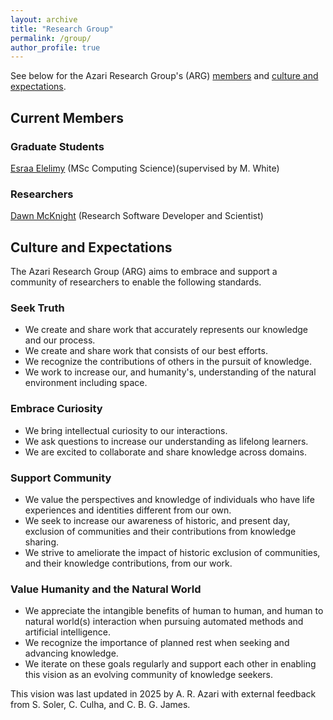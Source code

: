 ```yaml
---
layout: archive
title: "Research Group"
permalink: /group/
author_profile: true
---
```


See below for the Azari Research Group's (ARG) [members](#current-members) and [culture and expectations](#culture-and-expectations).

## Current Members

### Graduate Students

[Esraa Elelimy](https://esraaelelimy.github.io/) (MSc Computing Science)(supervised by M. White)

### Researchers

[Dawn McKnight](https://demcknight.com/) (Research Software Developer and Scientist)

<!---## Past Members

(MSc Computing Science)(supervised by M. White)(UMichigan)-->

## Culture and Expectations

The Azari Research Group (ARG) aims to embrace and support a community of researchers to enable the following standards. 

### Seek Truth
- We create and share work that accurately represents our knowledge and our process.
- We create and share work that consists of our best efforts.
- We recognize the contributions of others in the pursuit of knowledge. 
- We work to increase our, and humanity's, understanding of the natural environment including space.

### Embrace Curiosity
- We bring intellectual curiosity to our interactions.
- We ask questions to increase our understanding as lifelong learners. 
- We are excited to collaborate and share knowledge across domains.
 
### Support Community
- We value the perspectives and knowledge of individuals who have life experiences and identities different from our own.
- We seek to increase our awareness of historic, and present day, exclusion of communities and their contributions from knowledge sharing.
- We strive to ameliorate the impact of historic exclusion of communities, and their knowledge contributions, from our work.

### Value Humanity and the Natural World
- We appreciate the intangible benefits of human to human, and human to natural world(s) interaction when pursuing automated methods and artificial intelligence.
- We recognize the importance of planned rest when seeking and advancing knowledge. 
- We iterate on these goals regularly and support each other in enabling this vision as an evolving community of knowledge seekers.

This vision was last updated in 2025 by A. R. Azari with external feedback from S. Soler, C. Culha, and C. B. G. James.
